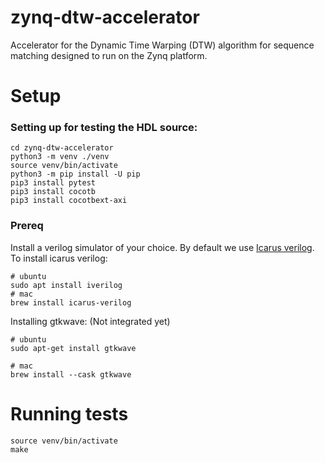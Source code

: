 # zynq-dtw-accelerator
Accelerator for the Dynamic Time Warping (DTW) algorithm for sequence matching designed to run on the Zynq platform.


# Setup
### Setting up for testing the HDL source:
```
cd zynq-dtw-accelerator
python3 -m venv ./venv
source venv/bin/activate
python3 -m pip install -U pip
pip3 install pytest
pip3 install cocotb
pip3 install cocotbext-axi
```

### Prereq
Install a verilog simulator of your choice. By default we use [Icarus verilog](https://iverilog.fandom.com/wiki/Installation_Guide#Obtaining_Source_From_git).
To install icarus verilog:
```
# ubuntu
sudo apt install iverilog
# mac
brew install icarus-verilog
```

Installing gtkwave: (Not integrated yet)
```
# ubuntu
sudo apt-get install gtkwave

# mac
brew install --cask gtkwave
``` 

# Running tests
```
source venv/bin/activate
make
```